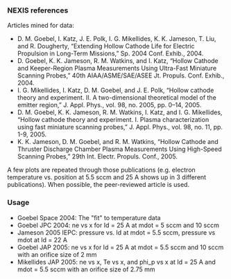 ### NEXIS references
Articles mined for data:
- D. M. Goebel, I. Katz, J. E. Polk, I. G. Mikellides, K. K. Jameson, T. Liu, and R. Dougherty, “Extending Hollow Cathode Life for Electric Propulsion in Long-Term Missions,” Sp. 2004 Conf. Exhib., 2004.
- D. Goebel, K. K. Jameson, R. M. Watkins, and I. Katz, “Hollow Cathode and Keeper-Region Plasma Measurements Using Ultra-Fast Miniature Scanning Probes,” 40th AIAA/ASME/SAE/ASEE Jt. Propuls. Conf. Exhib., 2004. 
- I. G. Mikellides, I. Katz, D. M. Goebel, and J. E. Polk, “Hollow cathode theory and experiment. II. A two-dimensional theoretical model of the emitter region,” J. Appl. Phys., vol. 98, no. 2005, pp. 0–14, 2005. 
- D. M. Goebel, K. K. Jameson, R. M. Watkins, I. Katz, and I. G. Mikellides, “Hollow cathode theory and experiment. I. Plasma characterization using fast miniature scanning probes,” J. Appl. Phys., vol. 98, no. 11, pp. 1-9, 2005. 
- K. K. Jameson, D. M. Goebel, and R. M. Watkins, “Hollow Cathode and Thruster Discharge Chamber Plasma Measurements Using High-Speed Scanning Probes,” 29th Int. Electr. Propuls. Conf., 2005. 

A few plots are repeated through those publications (e.g. electron temperature vs. position at 5.5 sccm and 25 A shows up in 3 different publications). 
When possible, the peer-reviewed article is used.

### Usage
- Goebel Space 2004: The "fit" to temperature data
- Goebel JPC 2004: ne vs x for Id = 25 A at mdot = 5 sccm and 10 sccm
- Jameson 2005 IEPC: pressure vs. Id at mdot = 5.5 sccm, pressure vs mdot at Id = 22 A
- Goebel JAP 2005: ne vs x for Id = 25 A at mdot = 5.5 sccm and 10 sccm with an orifice size of 2 mm
- Mikellides JAP 2005: ne vs x, Te vs x, and phi_p vs x at Id = 25 A and mdot = 5.5 sccm with an orifice size of 2.75 mm

